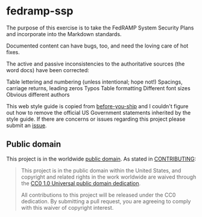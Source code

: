 # fedramp-ssp

The purpose of this exercise is to take the FedRAMP System Security Plans and incorporate into the Markdown standards.

Documented content can have bugs, too, and need the loving care of hot fixes.

The active and passive inconsistencies to the authoritative sources (the word docs) have been corrected:

Table lettering and numbering (unless intentional; hope not!)
Spacings, carriage returns, leading zeros
Typos
Table formatting
Different font sizes
Obvious different authors

This web style guide is copied from [before-you-ship](https://github.com/18F/before-you-ship) and I couldn't figure out how to remove the official US Government statements inherited by the style guide. If there are concerns or issues regarding this project please submit an [issue](https://github.com/trevorbryant/fedramp-ssp/issues).

## Public domain

This project is in the worldwide [public domain](LICENSE.md). As stated in [CONTRIBUTING](CONTRIBUTING.md):

> This project is in the public domain within the United States, and copyright and related rights in the work worldwide are waived through the [CC0 1.0 Universal public domain dedication](https://creativecommons.org/publicdomain/zero/1.0/).
>
> All contributions to this project will be released under the CC0 dedication. By submitting a pull request, you are agreeing to comply with this waiver of copyright interest.
